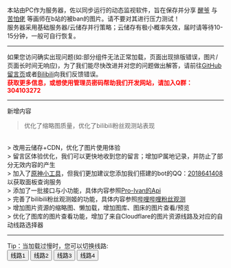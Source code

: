 本站由PC作为服务器，佐以同步运行的动态监视软件，旨在保存并分享 <a href="https://space.bilibili.com/2100679" target="_blank">醒爷</a> 与 <a href="https://space.bilibili.com/438790493" target="_blank">苦怕佬</a> 等画师在b站的被ban的图片。请不要对其进行压力测试！
<br>
服务器采用基础服务器/云储存并行策略；云储存有极小概率失效，届时请等待10-15分钟，一般可自行恢复。
<br>
<hr>
如果您访问确实出现问题(如:部分组件无法正常加载，页面出现排版错误，图片/页面长时间无响应)，为了我们能尽快改进并对您的问题做出解答，请前往<a href="/comment.html">GitHub留言页</a>或者<a href="https://space.bilibili.com/11022578">Bilibili</a>向我们反馈错误。
<br>
<b style="color: red">
获取更多信息，或想使用管理员密码帮助我们开发网站，请加入Q群：304103272
</b>
<br>
<hr>
<div class="mdui-typo-title">新增内容</div>

> 优化了缩略图质量，优化了bilibili粉丝观测站表现
<br>
> 改用云储存+CDN，优化了图片使用体验
<br>
> 留言区体验优化，我们可以更快地收到您的留言；增加IP属地记录，并防止了部分无效内容的产生
<br>
> 加入了<a href="http://genshin.pro-ivan.com/" target="_blank">原神小工具</a>，但我们更加建议您添加我们搭建的bot的QQ：<a href="https://ti.qq.com/open_qq/index2.html?url=mqqapi%3A%2F%2Fuserprofile%2Ffriend_profile_card%3Fsrc_type%3Dweb%26version%3D1.0%26source%3D2%26uin%3D2018641408" target="_blank">2018641408</a>以获取面板查询服务
<br>
> 添加了一批接口与小功能，具体内容参照<a href="/api">Pro-Ivan的Api</a>
<br>
> 完善了bilibili粉丝观测姬的功能，具体内容参照<a href="/bilibili">哔哩哔哩粉丝观测</a>
<br>
> 增加图片资源的缩略图、懒加载，增加图库、图床的图片查看/预览
<br>
> 优化了图库的图片查看功能，增加了来自Cloudflare的图片资源线路及对应的自动线路选择器

<hr>
Tip：当加载过慢时，您可以切换线路:
<br>
<div id="btn-s-5">
	<button class="mdui-btn mdui-ripple mdui-color-theme mdui-text-color-white" onclick="line_1()">线路1</button>
	<button class="mdui-btn mdui-ripple mdui-color-theme mdui-text-color-white" onclick="line_2()">线路2</button>
	<button class="mdui-btn mdui-ripple mdui-color-theme mdui-text-color-white" onclick="line_3()">线路3</button>
	<button class="mdui-btn mdui-ripple mdui-color-theme mdui-text-color-white" onclick="line_4()">线路4</button>
</div>